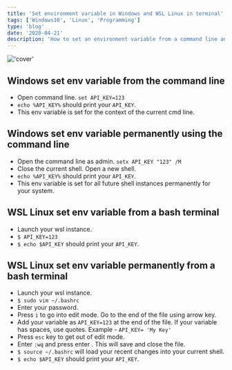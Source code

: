 ```yaml
---
title: 'Set environment variable in Windows and WSL Linux in terminal'
tags: ['Windows10', 'Linux', 'Programming']
type: 'blog'
date: '2020-04-21'
description: 'How to set an environment variable from a command line and shell'
---
```


!['cover'](https://kapilgorve.s3.ap-south-1.amazonaws.com/blog/covers/wsl.jpg)

## Windows set env variable from the command line
* Open command line.  `set API_KEY=123`
* `echo %API_KEY%` should print your `API_KEY`.
* This env variable is set for the context of the current cmd line.

## Windows set env variable permanently using the command line
* Open the command line as admin.  `setx API_KEY "123" /M`
* Close the current shell. Open a new shell.
* `echo %API_KEY%` should print your `API_KEY`.
* This env variable is set for all future shell instances permanently for your system.

## WSL Linux set env variable from a bash terminal
* Launch your wsl instance.
* `$ API_KEY=123`
* `$ echo $API_KEY` should print your `API_KEY`.


## WSL Linux set env variable permanently from a bash terminal
* Launch your wsl instance.
* `$ sudo vim ~/.bashrc`
* Enter your password.
* Press `i` to go into edit mode. Go to the end of the file using arrow key.
* Add your variable as `API_KEY=123` at the end of the file. If your variable has spaces, use quotes.
  Example - `API_KEY= 'My Key'`
* Press `esc` key to get out of edit mode.
* Enter `:wq` and press enter . This will save and close the file.
* `$ source ~/.bashrc` will load your recent changes into your current shell.
* `$ echo $API_KEY` should print your `API_KEY`.
